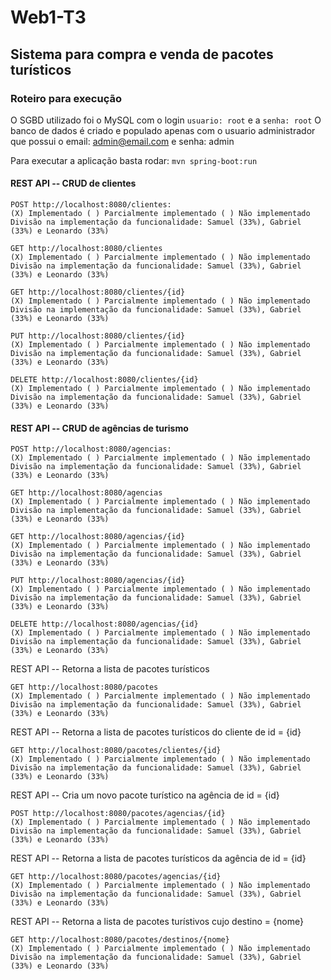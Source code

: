 # Web1-T3
## Sistema para compra e venda de pacotes turísticos

### Roteiro para execução
O SGBD utilizado foi o MySQL com o login `usuario: root` e a `senha: root`
O banco de dados é criado e populado apenas com o usuario administrador que possui o email: admin@email.com e senha: admin

Para executar a aplicação basta rodar: `mvn spring-boot:run`

#### REST API -- CRUD de clientes
```
POST http://localhost:8080/clientes:
(X) Implementado ( ) Parcialmente implementado ( ) Não implementado
Divisão na implementação da funcionalidade: Samuel (33%), Gabriel (33%) e Leonardo (33%)

GET http://localhost:8080/clientes
(X) Implementado ( ) Parcialmente implementado ( ) Não implementado
Divisão na implementação da funcionalidade: Samuel (33%), Gabriel (33%) e Leonardo (33%)

GET http://localhost:8080/clientes/{id}
(X) Implementado ( ) Parcialmente implementado ( ) Não implementado
Divisão na implementação da funcionalidade: Samuel (33%), Gabriel (33%) e Leonardo (33%)

PUT http://localhost:8080/clientes/{id}
(X) Implementado ( ) Parcialmente implementado ( ) Não implementado
Divisão na implementação da funcionalidade: Samuel (33%), Gabriel (33%) e Leonardo (33%)

DELETE http://localhost:8080/clientes/{id}
(X) Implementado ( ) Parcialmente implementado ( ) Não implementado
Divisão na implementação da funcionalidade: Samuel (33%), Gabriel (33%) e Leonardo (33%)
```

#### REST API -- CRUD de agências de turismo
```
POST http://localhost:8080/agencias:
(X) Implementado ( ) Parcialmente implementado ( ) Não implementado
Divisão na implementação da funcionalidade: Samuel (33%), Gabriel (33%) e Leonardo (33%)

GET http://localhost:8080/agencias
(X) Implementado ( ) Parcialmente implementado ( ) Não implementado
Divisão na implementação da funcionalidade: Samuel (33%), Gabriel (33%) e Leonardo (33%)

GET http://localhost:8080/agencias/{id}
(X) Implementado ( ) Parcialmente implementado ( ) Não implementado
Divisão na implementação da funcionalidade: Samuel (33%), Gabriel (33%) e Leonardo (33%)

PUT http://localhost:8080/agencias/{id}
(X) Implementado ( ) Parcialmente implementado ( ) Não implementado
Divisão na implementação da funcionalidade: Samuel (33%), Gabriel (33%) e Leonardo (33%)

DELETE http://localhost:8080/agencias/{id}
(X) Implementado ( ) Parcialmente implementado ( ) Não implementado
Divisão na implementação da funcionalidade: Samuel (33%), Gabriel (33%) e Leonardo (33%)
```

REST API -- Retorna a lista de pacotes turísticos
```
GET http://localhost:8080/pacotes
(X) Implementado ( ) Parcialmente implementado ( ) Não implementado
Divisão na implementação da funcionalidade: Samuel (33%), Gabriel (33%) e Leonardo (33%)
```

REST API -- Retorna a lista de pacotes turísticos do cliente de id = {id}
```
GET http://localhost:8080/pacotes/clientes/{id}
(X) Implementado ( ) Parcialmente implementado ( ) Não implementado
Divisão na implementação da funcionalidade: Samuel (33%), Gabriel (33%) e Leonardo (33%)
```

REST API -- Cria um novo pacote turístico na agência de id = {id}
```
POST http://localhost:8080/pacotes/agencias/{id}
(X) Implementado ( ) Parcialmente implementado ( ) Não implementado
Divisão na implementação da funcionalidade: Samuel (33%), Gabriel (33%) e Leonardo (33%)
```

REST API -- Retorna a lista de pacotes turísticos da agência de id = {id}
```
GET http://localhost:8080/pacotes/agencias/{id}
(X) Implementado ( ) Parcialmente implementado ( ) Não implementado
Divisão na implementação da funcionalidade: Samuel (33%), Gabriel (33%) e Leonardo (33%)
```

REST API -- Retorna a lista de pacotes turístivos cujo destino = {nome}
```
GET http://localhost:8080/pacotes/destinos/{nome}
(X) Implementado ( ) Parcialmente implementado ( ) Não implementado
Divisão na implementação da funcionalidade: Samuel (33%), Gabriel (33%) e Leonardo (33%)
```
